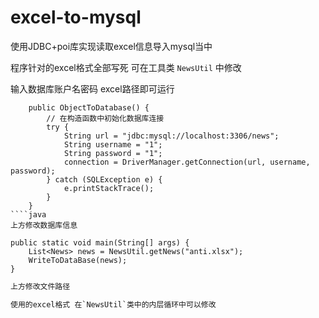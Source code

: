 # excel-to-mysql
使用JDBC+poi库实现读取excel信息导入mysql当中

程序针对的excel格式全部写死 可在工具类 `NewsUtil` 中修改 

输入数据库账户名密码 excel路径即可运行

````
    public ObjectToDatabase() {
        // 在构造函数中初始化数据库连接
        try {
            String url = "jdbc:mysql://localhost:3306/news";
            String username = "1";
            String password = "1";
            connection = DriverManager.getConnection(url, username, password);
        } catch (SQLException e) {
            e.printStackTrace();
        }
    }
````java
上方修改数据库信息
````
    public static void main(String[] args) {
        List<News> news = NewsUtil.getNews("anti.xlsx");
        WriteToDataBase(news);
    }
````java
上方修改文件路径

使用的excel格式 在`NewsUtil`类中的内层循环中可以修改
